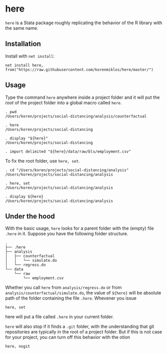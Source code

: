 # here
`here` is a Stata package roughly replicating the behavior of the R library with the same name.

## Installation

Install with `net install`:

```
net install here, from("https://raw.githubusercontent.com/korenmiklos/here/master/")
```

## Usage

Type the command `here` anywhere inside a project folder and it will put the *root* of the project folder into a global macro called `here`.

```
. pwd
/Users/koren/projects/social-distancing/analysis/counterfactual

. here
/Users/koren/projects/social-distancing

. display "${here}"
/Users/koren/projects/social-distancing

. import delimited "${here}/data/raw/bls/employment.csv"
```

To fix the root folder, use `here, set`.

```
. cd "/Users/koren/projects/social-distancing/analysis"
/Users/koren/projects/social-distancing/analysis

. here, set
/Users/koren/projects/social-distancing/analysis

. display ${here}
/Users/koren/projects/social-distancing/analysis
```

## Under the hood

With the basic usage, `here` looks for a parent folder with the (empty) file `.here` in it. Suppose you have the following folder structure.

```
.
├── .here
├── analysis
│   ├── counterfactual
│   │   └── simulate.do
│   └── regress.do
└── data
    └── raw
        └── employment.csv
```

Whether you call `here` from `analysis/regress.do` or from `analysis/counterfactual/simulate.do`, the value of `${here}` will be absolute path of the folder containing the file `.here`. Whevener you issue
```
here, set
```
here will put a file called `.here` in your current folder.

`here` will also stop if it finds a `.git` folder, with the understanding that git repositories are typically in the root of a project folder. But if this is not case for your project, you can turn off this behavior with the otion

```
here, nogit
```
